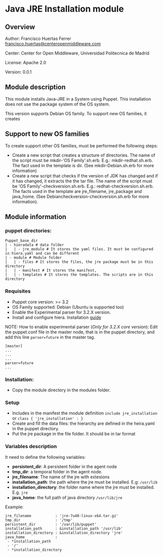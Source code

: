 # Java JRE Installation module

## Overview 

Author: Francisco Huertas Ferrer <francisco.huertas@centeropenmiddleware.com>

Center: Center for Open Middleware, Universidad Politecnica de Madrid

License: Apache 2.0

Version: 0.0.1

## Module description

This module installs Java-JRE in a System using Puppet. This installation does not use the package system of the OS system.

This version supports Debian OS family. To support new OS families, it creates  

## Support to new OS families

To create support other OS families, must be performed the following steps: 
* Create a new script that creates a structure of directories. The name of the script must be mkdir-'OS Family'.sh.erb. E.g.: mkdir-redhat.sh.erb. The fact used in the template is dir. (See mkdir-Debian.sh.erb for more information)
* Create a new script that checks if the version of JDK has changed and if it has changed, it extracts the the tar file. The name of the script must be 'OS Family'-checkversion.sh.erb. E.g.: redhat-checkversion.sh.erb. The facts used in the template are jre_filename, jre_package and java_home. (See Debiancheckversion-checkversion.sh.erb for more information). 

## Module information

### puppet directories: 

    Puppet_base_dir
    | - hieradata # data folder
    |   | - jre_module # It stores the yaml files. It must be configured in hiera.yaml and can be different
    | - module # Module folder
    |   | - files # It stores the files, the jre package must be in this directory
    |   | - manifest # It stores the manifest, 
    |   | - templates # It stores the templates. The scripts are in this directory


### Requisites 

* Puppet core version: >= 3.2
* OS Family supported: Debian (Ubuntu is supported too)
* Enable the Experimental parser for 3.2.X version. 
* Install and configure hiera.  Installation [guide](http://docs.puppetlabs.com/hiera/1/installing.html)

NOTE: How to enable experimental parser (*Only for 3.2.X core version*): Edit the puppet.conf file in the master node, that is in the puppet directory, and add this line ``parser=future`` in the master tag. 

    [master]
    ... 
    ...
    ...
    parser=future
    ...

### Installation: 

* Copy the module directory in the modules folder. 

### Setup

* Includes in the manifest the module definition ``include jre_installation`` or ``class { 'jre_installation' : }``
* Create and fill the data files: the hierarchy are defined in the heira.yaml in the puppet directory.
* Put the jre package in the file folder. It should be in tar format

### Variables description

It need to define the following variables: 
* **persistent_dir**: A persistent folder in the agent node
* **tmp_dir**: a temporal folder in the agent node. 
* **jre_filename**: The name of the jre with extesions
* **installation_path**: the path where the jre must be installed. E.g: ``/usr/lib``
* **installation_directory**: the folder name where the jre must be installed. E.g. ``jre``
* **java_home**: the full path of java directory ``/usr/lib/jre``

Example: 

    jre_filename           : 'jre-7u40-linux-x64.tar.gz'
    tmp_dir                : '/tmp'
    persistent_dir         : '/var/lib/puppet'
    installation_path      : &installation_path '/usr/lib'
    installation_directory : &installation_directory 'jre'
    java_home              :
     - *installation_path
     - '/'
     - *installation_directory

